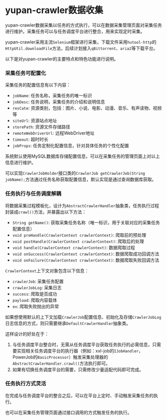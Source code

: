 # yupan-crawler数据收集

yupan-crawler数据采集以任务的方式执行，可以在数据采集管理页面对采集任务进行维护。采集任务可以与任务调度平台进行整合，用来实现定时采集。

yupan-crawler采用主流`Selenium`框架进行采集，下载文件采用`hutool-http`的`HttpUtil.downloadFile`方法，后续计划接入`qBittorrent`、`aria2`等下载平台。

以下是对yupan-crawler的主要特点和特色功能进行说明。

### 采集任务可配置化

采集任务的配置信息有以下内容：
- `jobName`: 任务名称，采集任务的唯一标识
- `jobDesc`: 任务说明，采集任务的介绍和说明信息
- `resCate`: 资源类别，包括：图片、小说、电影、动漫、音乐、有声读物、视频等
- `siteUrl`: 资源站点地址
- `storePath`: 资源文件存储路径
- `remoteWebDriverUrl`: 远程WebDriver地址
- `timeout`: 超时时长
- `jobProps`: 任务定制化配置信息，针对具体任务的个性化配置

系统默认使用MySQL数据库存储配置信息，可以在采集任务的管理页面上对以上信息进行维护。

可以实现`CrawlerJobHolder`接口类的`CrawlerJob getCrawlerJob(String jobName);`方法通过任务名称获取配置信息，默认实现是通过查询数据库获取。

### 任务执行与任务调度解耦

将数据采集过程模板化，设计为`AbstractCrawlerHandler`抽象类，任务执行过程封装成`crawl()`方法，并暴露出以下方法：
- `String getName()`: 获取采集任务名称（唯一标识，用于关联对应的采集任务配置信息）
- `void preHandle(CrawlerContext crawlerContext)`: 爬取前的预处理
- `void postHandle(CrawlerContext crawlerContext)`: 爬取后的处理
- `void handle(CrawlerContext crawlerContext)`: 数据爬取过程
- `void onSuccess(CrawlerContext crawlerContext)`: 数据爬取成功回调方法
- `void onFailure(CrawlerContext crawlerContext)`: 数据爬取失败回调方法

`CrawlerContext`上下文对象包含以下信息：
- `crawlerJob`: 采集任务配置
- `crawlerJobLog`: 采集日志
- `success`: 爬取是否成功
- `payload`: 爬取内容载体
- `ex`: 爬取失败抛出的异常

如果想使用默认的上下文加载`CrawlerJob`配置信息、初始化及存储`CrawlerJobLog`日志信息的方式，则只需要继承`DefaultCrawlerHandler`抽象类。

这样设计的好处在于：
1. 与任务调度平台整合时，无需从任务调度平台获取任务执行的必需信息，只需要实现相关任务调度平台的执行器（例如：xxl-job的`IJobHandler`，PowerJob的`BasicProcessor`）触发采集处理器的`AbstractCrawlerHandler.crawl()`方法执行即可。
2. 如果有切换任务调度平台的需要，只需修改少量适配代码即可完成。

### 任务执行方式灵活

在完成与任务调度平台的整合之后，可以在平台上定时、手动触发采集任务的执行。

也可以在采集任务管理页面通过接口调用的方式触发任务的执行。
